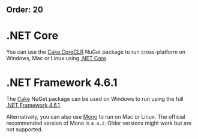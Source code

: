 Order: 20
---

# .NET Core

You can use the [Cake.CoreCLR](https://www.nuget.org/packages/Cake.CoreCLR) NuGet package to run cross-platform on Windows, Mac or Linux using [.NET Core](https://www.microsoft.com/net/core#windows).

# .NET Framework 4.6.1

The [Cake](https://www.nuget.org/packages/Cake) NuGet package can be used on Windows to run using the full [.NET Framework 4.6.1](https://www.microsoft.com/en-us/download/details.aspx?id=49981).

Alternatively, you can also use [Mono](http://www.mono-project.com/) to run on Mac or Linux. The official recommended version of Mono is `4.4.2`. Older versions might work but are not supported.
